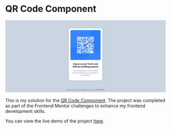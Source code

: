 # QR Code Component

![QR Code Component Screenshot](src/assets/screenshot.png)

This is my solution for the [QR Code Component](https://www.frontendmentor.io/challenges/qr-code-component-iux_sIO_H). The project was completed as part of the Frontend Mentor challenges to enhance my frontend development skills.

You can view the live demo of the project [here](https://stefanelli990.github.io/qr-code-component/).
